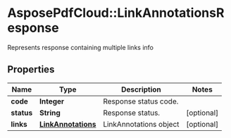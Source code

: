 ﻿# AsposePdfCloud::LinkAnnotationsResponse
Represents response containing multiple links info

## Properties
Name | Type | Description | Notes
------------ | ------------- | ------------- | -------------
**code** | **Integer** | Response status code. | 
**status** | **String** | Response status. | [optional] 
**links** | [**LinkAnnotations**](LinkAnnotations.md) | LinkAnnotations object | [optional] 


